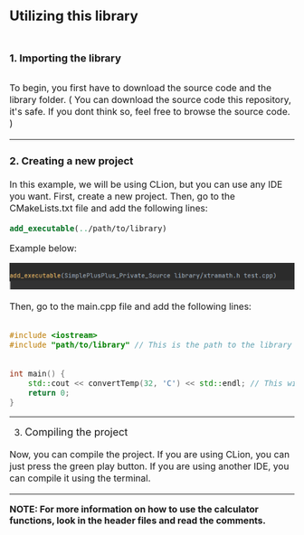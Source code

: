 ## <font size = "5"> Utilizing this library

### <font size = "4"> 1. Importing the library <span>

<font size = "3"> To begin, you first have to download the source code and the library folder. 
( You can download the source code this repository, it's safe. If you dont
think so, feel free to browse the source code. )

---

### <font size = "4"> 2. Creating a new project <span>

<font size = "3"> In this example, we will be using CLion, but you can use any IDE you want. First, create a new project. 
Then, go to the CMakeLists.txt file and add the following lines: <span> 

```cmake
add_executable(../path/to/library)
```
 Example below:


![img.png](img.png)



<font size = "3"> Then, go to the main.cpp file and add the following lines: <span>

```c++

#include <iostream>
#include "path/to/library" // This is the path to the library folder and header file.


int main() {
    std::cout << convertTemp(32, 'C') << std::endl; // This will print out 0. ( 32 degrees Fahrenheit is 0 degrees Celsius. )
    return 0;
}
```

---

3. <font size = "4"> Compiling the project <span>

<font size = "3"> Now, you can compile the project. If you are using CLion, you can just press the green play button.
If you are using another IDE, you can compile it using the terminal. <span>


---

**NOTE: For more information on how to use the calculator functions, look in the header files and read the comments.**

